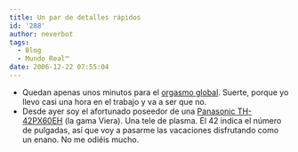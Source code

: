 ```yaml
---
title: Un par de detalles rápidos
id: '288'
author: neverbot
tags:
  - Blog
  - Mundo Real™
date: 2006-12-22 07:55:04
---
```


*   Quedan apenas unos minutos para el [orgasmo global](http://localhost:8000/mundo-real%e2%84%a2/orgasmo-global/). Suerte, porque yo llevo casi una hora en el trabajo y va a ser que no.
*   Desde ayer soy el afortunado poseedor de una [Panasonic TH-42PX60EH](http://www.panasonic.es/fichamod.asp?codegam=78&coderang=23&codeprd=47&codemod=2247&codeagr=) (la gama Viera). Una tele de plasma. El 42 indica el número de pulgadas, así que voy a pasarme las vacaciones disfrutando como un enano. No me odiéis mucho.